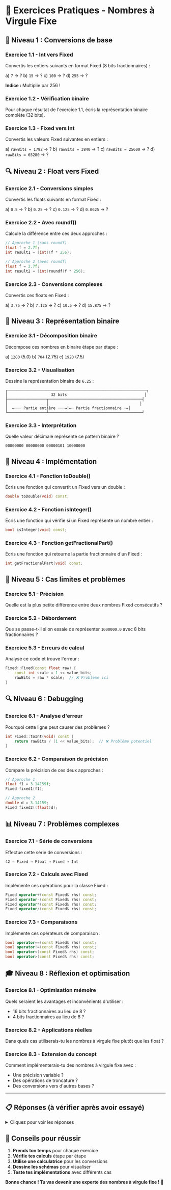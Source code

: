 # 🎯 Exercices Pratiques - Nombres à Virgule Fixe

## 📝 Niveau 1 : Conversions de base

### Exercice 1.1 - Int vers Fixed
Convertis les entiers suivants en format Fixed (8 bits fractionnaires) :

a) `7` → ?
b) `15` → ?
c) `100` → ?
d) `255` → ?

**Indice :** Multiplie par 256 !

### Exercice 1.2 - Vérification binaire
Pour chaque résultat de l'exercice 1.1, écris la représentation binaire complète (32 bits).

### Exercice 1.3 - Fixed vers Int
Convertis les valeurs Fixed suivantes en entiers :

a) `rawBits = 1792` → ?
b) `rawBits = 3840` → ?
c) `rawBits = 25600` → ?
d) `rawBits = 65280` → ?

## 🔍 Niveau 2 : Float vers Fixed

### Exercice 2.1 - Conversions simples
Convertis les floats suivants en format Fixed :

a) `0.5` → ?
b) `0.25` → ?
c) `0.125` → ?
d) `0.0625` → ?

### Exercice 2.2 - Avec roundf()
Calcule la différence entre ces deux approches :

```cpp
// Approche 1 (sans roundf)
float f = 2.7f;
int result1 = (int)(f * 256);

// Approche 2 (avec roundf)
float f = 2.7f;
int result2 = (int)roundf(f * 256);
```

### Exercice 2.3 - Conversions complexes
Convertis ces floats en Fixed :

a) `3.75` → ?
b) `7.125` → ?
c) `10.5` → ?
d) `15.875` → ?

## 🧮 Niveau 3 : Représentation binaire

### Exercice 3.1 - Décomposition binaire
Décompose ces nombres en binaire étape par étape :

a) `1280` (5.0)
b) `704` (2.75)
c) `1920` (7.5)

### Exercice 3.2 - Visualisation
Dessine la représentation binaire de `6.25` :

```
┌─────────────────────────────────────────────────────────────┐
│                   32 bits                                  │
├─────────────────┬─────────────────────────────────────────┤
│                 │                                        │
│  ←─── Partie entière ───→│←─ Partie fractionnaire ─→│
└─────────────────┴─────────────────────────────────────────┘
```

### Exercice 3.3 - Interprétation
Quelle valeur décimale représente ce pattern binaire ?
```
00000000 00000000 00000101 10000000
```

## 🔧 Niveau 4 : Implémentation

### Exercice 4.1 - Fonction toDouble()
Écris une fonction qui convertit un Fixed vers un double :

```cpp
double toDouble(void) const;
```

### Exercice 4.2 - Fonction isInteger()
Écris une fonction qui vérifie si un Fixed représente un nombre entier :

```cpp
bool isInteger(void) const;
```

### Exercice 4.3 - Fonction getFractionalPart()
Écris une fonction qui retourne la partie fractionnaire d'un Fixed :

```cpp
int getFractionalPart(void) const;
```

## 🎯 Niveau 5 : Cas limites et problèmes

### Exercice 5.1 - Précision
Quelle est la plus petite différence entre deux nombres Fixed consécutifs ?

### Exercice 5.2 - Débordement
Que se passe-t-il si on essaie de représenter `1000000.0` avec 8 bits fractionnaires ?

### Exercice 5.3 - Erreurs de calcul
Analyse ce code et trouve l'erreur :

```cpp
Fixed::Fixed(const float raw) {
    const int scale = 1 << value_bits;
    rawBits = raw * scale;  // ❌ Problème ici
}
```

## 🔍 Niveau 6 : Debugging

### Exercice 6.1 - Analyse d'erreur
Pourquoi cette ligne peut causer des problèmes ?

```cpp
int Fixed::toInt(void) const {
    return rawBits / (1 << value_bits);  // ❌ Problème potentiel
}
```

### Exercice 6.2 - Comparaison de précision
Compare la précision de ces deux approches :

```cpp
// Approche 1
float f1 = 3.14159f;
Fixed fixed1(f1);

// Approche 2
double d = 3.14159;
Fixed fixed2((float)d);
```

## 📊 Niveau 7 : Problèmes complexes

### Exercice 7.1 - Série de conversions
Effectue cette série de conversions :

```
42 → Fixed → Float → Fixed → Int
```

### Exercice 7.2 - Calculs avec Fixed
Implémente ces opérations pour la classe Fixed :

```cpp
Fixed operator+(const Fixed& rhs) const;
Fixed operator-(const Fixed& rhs) const;
Fixed operator*(const Fixed& rhs) const;
Fixed operator/(const Fixed& rhs) const;
```

### Exercice 7.3 - Comparaisons
Implémente ces opérateurs de comparaison :

```cpp
bool operator==(const Fixed& rhs) const;
bool operator!=(const Fixed& rhs) const;
bool operator<(const Fixed& rhs) const;
bool operator>(const Fixed& rhs) const;
```

## 🎓 Niveau 8 : Réflexion et optimisation

### Exercice 8.1 - Optimisation mémoire
Quels seraient les avantages et inconvénients d'utiliser :
- 16 bits fractionnaires au lieu de 8 ?
- 4 bits fractionnaires au lieu de 8 ?

### Exercice 8.2 - Applications réelles
Dans quels cas utiliserais-tu les nombres à virgule fixe plutôt que les float ?

### Exercice 8.3 - Extension du concept
Comment implémenterais-tu des nombres à virgule fixe avec :
- Une précision variable ?
- Des opérations de troncature ?
- Des conversions vers d'autres bases ?

---

## 📋 Réponses (à vérifier après avoir essayé)

<details>
<summary>Cliquez pour voir les réponses</summary>

### Exercice 1.1
a) 7 → 1792 (7 * 256)
b) 15 → 3840 (15 * 256)
c) 100 → 25600 (100 * 256)
d) 255 → 65280 (255 * 256)

### Exercice 1.2
a) 1792 = 00000000 00000000 00000111 00000000
b) 3840 = 00000000 00000000 00001111 00000000
c) 25600 = 00000000 00000000 01100100 00000000
d) 65280 = 00000000 00000000 11111111 00000000

### Exercice 1.3
a) 1792 → 7 (1792/256)
b) 3840 → 15 (3840/256)
c) 25600 → 100 (25600/256)
d) 65280 → 255 (65280/256)

### Exercice 2.1
a) 0.5 → 128 (0.5 * 256)
b) 0.25 → 64 (0.25 * 256)
c) 0.125 → 32 (0.125 * 256)
d) 0.0625 → 16 (0.0625 * 256)

### Exercice 2.2
result1 = 691 (perte de précision)
result2 = 691 (même résultat car 2.7 * 256 = 691.2, arrondi à 691)

### Exercice 2.3
a) 3.75 → 960 (3.75 * 256)
b) 7.125 → 1824 (7.125 * 256)
c) 10.5 → 2688 (10.5 * 256)
d) 15.875 → 4064 (15.875 * 256)

### Exercice 3.3
00000000 00000000 00000101 10000000 = 1408
1408/256 = 5.5

### Exercice 5.1
Plus petite différence : 1/256 ≈ 0.0039

### Exercice 5.2
1000000 * 256 = 256000000 > 2³¹ (débordement !)

### Exercice 6.1
La division peut donner des résultats incorrects pour les nombres négatifs.

</details>

## 🎯 Conseils pour réussir

1. **Prends ton temps** pour chaque exercice
2. **Vérifie tes calculs** étape par étape
3. **Utilise une calculatrice** pour les conversions
4. **Dessine les schémas** pour visualiser
5. **Teste tes implémentations** avec différents cas

**Bonne chance ! Tu vas devenir une experte des nombres à virgule fixe !** 🚀 